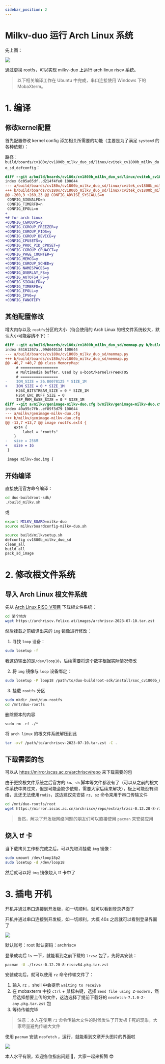 ```yaml
---
sidebar_position: 2
---
```


# Milkv-duo 运行 Arch Linux 系统

先上图：

![](img/arch-linux-neofetch.png)

通过更换 rootfs，可以实现 milkv-duo 上运行 arch linux riscv 系统。

> 以下相关编译工作在 Ubuntu 中完成，串口连接使用 Windows 下的 MobaXterm。

# 1. 编译

## 修改kernel配置

首先配置修改 kernel config 添加相关所需要的功能（主要是为了满足 `systemd` 的各种依赖）：

路径：`build/boards/cv180x/cv1800b_milkv_duo_sd/linux/cvitek_cv1800b_milkv_duo_sd_defconfig`：
```diff
diff --git a/build/boards/cv180x/cv1800b_milkv_duo_sd/linux/cvitek_cv1800b_milkv_duo_sd_defconfig b/build/boards/cv180x/cv1800b_milkv_duo_sd/linux/cvitek_cv1800b_milkv_duo_sd_defconfig
index 6c05a05df..d214f4fe0 100644
--- a/build/boards/cv180x/cv1800b_milkv_duo_sd/linux/cvitek_cv1800b_milkv_duo_sd_defconfig
+++ b/build/boards/cv180x/cv1800b_milkv_duo_sd/linux/cvitek_cv1800b_milkv_duo_sd_defconfig
@@ -260,3 +260,23 @@ CONFIG_ADVISE_SYSCALLS=n
 CONFIG_SIGNALFD=n
 CONFIG_TIMERFD=n
 CONFIG_EPOLL=n
+
+# for arch linux
+CONFIG_CGROUPS=y
+CONFIG_CGROUP_FREEZER=y
+CONFIG_CGROUP_PIDS=y
+CONFIG_CGROUP_DEVICE=y
+CONFIG_CPUSETS=y
+CONFIG_PROC_PID_CPUSET=y
+CONFIG_CGROUP_CPUACCT=y
+CONFIG_PAGE_COUNTER=y
+CONFIG_MEMCG=y
+CONFIG_CGROUP_SCHED=y
+CONFIG_NAMESPACES=y
+CONFIG_OVERLAY_FS=y
+CONFIG_AUTOFS4_FS=y
+CONFIG_SIGNALFD=y
+CONFIG_TIMERFD=y
+CONFIG_EPOLL=y
+CONFIG_IPV6=y
+CONFIG_FANOTIFY
```

## 其他配置修改

增大内存以及 `rootfs`分区的大小（待会使用的 Arch Linux 的根文件系统较大，默认大小可能容纳不下）：

```diff
diff --git a/build/boards/cv180x/cv1800b_milkv_duo_sd/memmap.py b/build/boards/cv180x/cv1800b_milkv_duo_sd/memmap.py
index 84161267a..99d640134 100644
--- a/build/boards/cv180x/cv1800b_milkv_duo_sd/memmap.py
+++ b/build/boards/cv180x/cv1800b_milkv_duo_sd/memmap.py
@@ -40,7 +40,7 @@ class MemoryMap:
     # =================
     # Multimedia buffer. Used by u-boot/kernel/FreeRTOS
     # =================
-    ION_SIZE = 26.80078125 * SIZE_1M
+    ION_SIZE = 0 * SIZE_1M
     H26X_BITSTREAM_SIZE = 0 * SIZE_1M
     H26X_ENC_BUFF_SIZE = 0
     ISP_MEM_BASE_SIZE = 0 * SIZE_1M
diff --git a/milkv/genimage-milkv-duo.cfg b/milkv/genimage-milkv-duo.cfg
index 40a95c7fb..ef89f3d79 100644
--- a/milkv/genimage-milkv-duo.cfg
+++ b/milkv/genimage-milkv-duo.cfg
@@ -13,7 +13,7 @@ image rootfs.ext4 {
 	ext4 {
 		label = "rootfs"
 	}
-	size = 256M
+	size = 1G
 }
 
 image milkv-duo.img {
```

## 开始编译

直接使用官方命令编译：
```bash
cd duo-buildroot-sdk/
./build_milkv.sh
```
或
```bash
export MILKV_BOARD=milkv-duo
source milkv/boardconfig-milkv-duo.sh

source build/milkvsetup.sh
defconfig cv1800b_milkv_duo_sd
clean_all
build_all
pack_sd_image
```

# 2. 修改根文件系统

## 导入 Arch Linux 根文件系统

先从 [Arch Linux RISC-V项目](https://archriscv.felixc.at/) 下载根文件系统：
```bash
cd 某个地方
wget https://archriscv.felixc.at/images/archriscv-2023-07-10.tar.zst
```

然后挂载之前编译出来的 `img` 镜像进行修改：

1. 寻找 `loop` 设备：
```bash
sudo losetup -f
```
我这边输出的是`/dev/loop18`，后续需要将这个数字根据实际情况修改

2. 将 `img` 镜像与 `loop` 设备绑定：
```bash
sudo losetup -P loop18 /path/to/duo-buildroot-sdk/install/soc_cv1800b_milkv_duo_sd/milkv-duo.img
```

3. 挂载 `rootfs` 分区
```bash
sudo mkdir /mnt/duo-rootfs
cd /mnt/duo-rootfs
```

删除原本的内容
```
sudo rm -rf ./*
```

将 `arch linux` 的根文件系统解压到此
```bash
tar -xvf /path/to/archriscv-2023-07-10.tar.zst -C .
```

## 下载需要的包

可以从 https://mirror.iscas.ac.cn/archriscv/repo 来下载需要的包

由于更换根文件系统之后官方的 `ko`、`sh` 脚本等文件都没有了（可以从之前的根文件系统中拷过来，但是可能会缺少依赖，需要大家后续来解决），板上可能没有网络，且还无法使用`rndis`，这边建议先安装 `rz`、`sz` 命令来用于串口传输文件

```bash
cd /mnt/duo-rootfs/root
wget https://mirror.iscas.ac.cn/archriscv/repo/extra/lrzsz-0.12.20-8-riscv64.pkg.tar.zst
```

> 当然，解决了开发板网络问题的朋友们可以直接使用 `pacman` 来安装应用

## 烧入 tf 卡

当下载拷贝工作都完成之后，可以先取消挂载 `img` 镜像：

```bash
sudo umount /dev/loop18p2
sudo losetup -d /dev/loop18
```

然后就可以将 `img` 镜像烧入 tf 卡中了

# 3. 插电 开机

开机并通过串口连接到开发板，如一切顺利，就可以看到登录界面了

开机并通过串口连接到开发板，如一切顺利，大概 40s 之后就可以看到登录界面了

![](img/arch-linux-login.png)

默认账号：root
默认密码：archriscv

登录成功后 `ls` 一下，就能看到之前下载的 `lrzsz` 包了，先将其安装：
```bash
pacman -U ./lrzsz-0.12.20-8-riscv64.pkg.tar.zst
```

安装成功后，就可以使用 `rz` 命令传输文件了：
1. 输入 `rz` ，shell 中会提示 `waiting to receive`
2. 在 mobaxterm 中按 `ctrl` + 鼠标右键，选择 `Send file using Z-moderm`，然后选择想要上传的文件，这边选择了提前下载好的 `neofetch-7.1.0-2-any.pkg.tar.zst` 包
3. 等待传输完毕

> 注意：本人在使用 `rz` 命令传输大文件的时候发生了开发板卡死的现象，大家尽量避免传输大文件

使用 `pacman` 安装 `neofetch` ，运行，就能看到文章开头图片的界面啦

![](img/arch-linux-neofetch.png)

本人水平有限，欢迎各位指出问题 :handshake:，大家一起来折腾 :sunglasses: